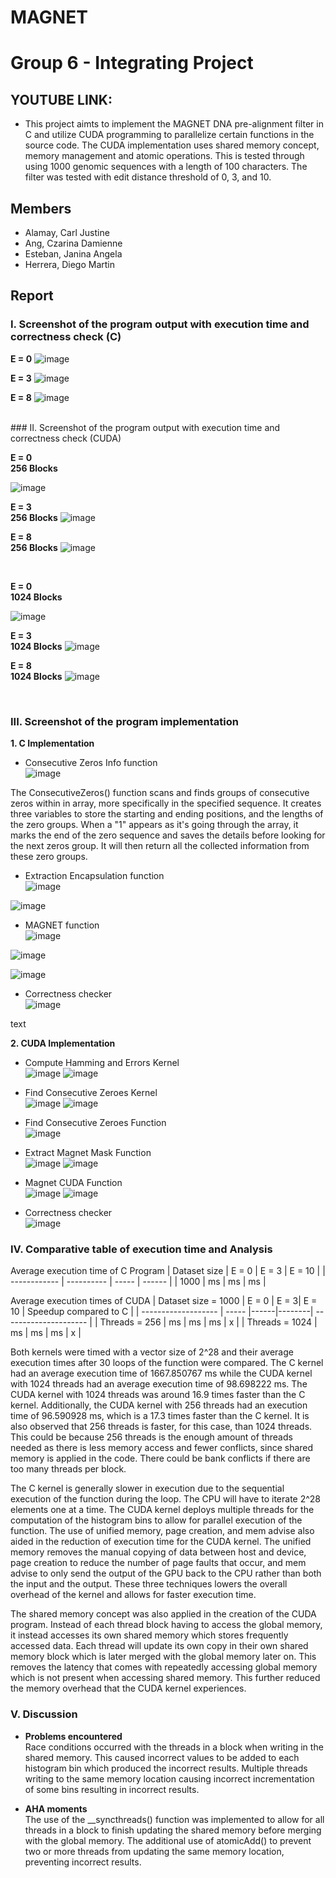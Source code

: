 # MAGNET
# Group 6 - Integrating Project
## YOUTUBE LINK: 

- This project aimts to implement the MAGNET DNA pre-alignment filter in C and utilize CUDA programming to parallelize certain functions in the source code. The CUDA implementation uses shared memory concept, memory management and atomic operations. This is tested through using 1000 genomic sequences with a length of 100 characters. The filter was tested with edit distance threshold of 0, 3, and 10.
  
## Members

* Alamay, Carl Justine
* Ang, Czarina Damienne
* Esteban, Janina Angela
* Herrera, Diego Martin

## Report
### I. Screenshot of the program output with execution time and correctness check (C)
   **E = 0**
   ![image](https://github.com/user-attachments/assets/d0c287cf-4a82-4dd2-b055-f04cf57b7dfe)

   **E = 3**
   ![image](https://github.com/user-attachments/assets/7521241d-e034-4f61-9406-3381d97bd2eb)

   **E = 8**
   ![image](https://github.com/user-attachments/assets/7720c52c-fe0e-4927-bed4-d5e7188a015c)

   
<br/>
### II. Screenshot of the program output with execution time and correctness check (CUDA) <br/>

**E = 0** <br/>
  **256 Blocks** <br/>
    
  ![image](https://github.com/user-attachments/assets/3c21103a-259d-443a-94a3-8307fe1a75da)

  **E = 3**<br/>
    **256 Blocks**
    ![image](https://github.com/user-attachments/assets/dd030d92-e0e4-4f6b-b7a6-c75fbfc68249)

  **E = 8**<br/>
    **256 Blocks**
    ![image](https://github.com/user-attachments/assets/3b47e7e3-9847-4c19-b5d8-d3feac83b1bc)

<br/>

**E = 0**<br/>
  **1024 Blocks**<br/>
    
  ![image](https://github.com/user-attachments/assets/97860dca-c34e-4b92-a0ab-31bb5ebd662a)
    
**E = 3**<br/>
    **1024 Blocks**
    ![image](https://github.com/user-attachments/assets/2aeb2a45-f111-4c25-acca-d11738f84998)

**E = 8**<br/>
    **1024 Blocks**
    ![image](https://github.com/user-attachments/assets/27980cfb-5389-4e40-94f8-ae6dab330132)

  
<br/>

### III. Screenshot of the program implementation

**1. C Implementation**

   - Consecutive Zeros Info function<br/>
    ![image](https://github.com/user-attachments/assets/8f735bb9-5c3d-49e0-9508-0b503eadbd89)

The ConsecutiveZeros() function scans and finds groups of consecutive zeros within in array, more specifically in the specified sequence. It creates three variables to store the starting and ending positions, and the lengths of the zero groups. When a "1" appears as it's going through the array, it marks the end of the zero sequence and saves the details before looking for the next zeros group. It will then return all the collected information from these zero groups.

   - Extraction Encapsulation function<br/>
    ![image](https://github.com/user-attachments/assets/6db3d59f-20a3-4b74-9ffb-f103b71ffe96)

  ![image](https://github.com/user-attachments/assets/7bc4072a-a5e6-47ed-a251-718ba0394ec4)
 
   - MAGNET function<br/>
    ![image](https://github.com/user-attachments/assets/326bf040-8377-4b99-888f-31c1da944611)

  ![image](https://github.com/user-attachments/assets/1e60b933-3afb-4a2c-99dc-09a8ea446b9d)

  ![image](https://github.com/user-attachments/assets/43fac034-12d8-47de-845f-fee05d5bbff8)
    
   - Correctness checker<br/>
  ![image](https://github.com/user-attachments/assets/954d3b87-2b06-4825-81f8-f0c1fb61939f)
   

  text
  
**2. CUDA Implementation**
   - Compute Hamming and Errors Kernel<br/>
  ![image](https://github.com/user-attachments/assets/bf950964-8479-45cb-8c84-6af45d1ac1be)
  ![image](https://github.com/user-attachments/assets/9369f273-1d30-437c-80d0-d3851fb5ddde)

   - Find Consecutive Zeroes Kernel<br/>
   ![image](https://github.com/user-attachments/assets/aeefe70a-bbfc-4467-a0e5-27628f94bfac)
   ![image](https://github.com/user-attachments/assets/bd3271c5-b0b5-46f4-9d48-90e66185054b)

   - Find Consecutive Zeroes Function<br/>
    ![image](https://github.com/user-attachments/assets/c15b952c-08e8-43c5-9b7a-1a68b557b666)

   - Extract Magnet Mask Function<br/>
   ![image](https://github.com/user-attachments/assets/b929b9eb-1666-4814-b702-70652c088179)
    ![image](https://github.com/user-attachments/assets/77e27dbd-18af-473d-a05b-8eff3225a804)

   - Magnet CUDA Function<br/>
   ![image](https://github.com/user-attachments/assets/70bf328a-cd0a-47d3-802f-e7de76847935)
    ![image](https://github.com/user-attachments/assets/8cde2d75-a218-4d6a-9a56-5c5217533b31)

 - Correctness checker<br/>
  ![image](https://github.com/user-attachments/assets/5c22772d-6d6e-43c1-bba1-249d0c35f0f1)


### IV. Comparative table of execution time and Analysis
Average execution time of C Program
| Dataset size | E = 0      | E = 3 | E = 10 |
| ------------ | ---------- | ----- | ------ |
| 1000         |  ms | ms | ms |


Average execution times of CUDA
| Dataset size = 1000 | E = 0 | E = 3| E = 10 | Speedup compared to C |
| ------------------- | ----- |------|--------| --------------------- |
| Threads = 256         |  ms |    ms |       ms  |      x  |
| Threads = 1024        |  ms |    ms |        ms |       x  |


Both kernels were timed with a vector size of 2^28 and their average execution times after 30 loops of the function were compared. The C kernel had an average execution time of 1667.850767 ms while the CUDA kernel with 1024 threads had an average execution time of 98.698222 ms. The CUDA kernel with 1024 threads was around 16.9 times faster than the C kernel. Additionally, the CUDA kernel with 256 threads had an execution time of 96.590928 ms, which is a 17.3 times faster than the C kernel. It is also observed that 256 threads is faster, for this case, than 1024 threads. This could be because 256 threads is the enough amount of threads needed as there is less memory access and fewer conflicts, since shared memory is applied in the code. There could be bank conflicts if there are too many threads per block.
<br/>

The C kernel is generally slower in execution due to the sequential execution of the function during the loop. The CPU will have to iterate 2^28 elements one at a time. The CUDA kernel deploys multiple threads for the computation of the histogram bins to allow for parallel execution of the function. The use of unified memory, page creation, and mem advise also aided in the reduction of execution time for the CUDA kernel. The unified memory removes the manual copying of data between host and device, page creation to reduce the number of page faults that occur, and mem advise to only send the output of the GPU back to the CPU rather than both the input and the output. These three techniques lowers the overall overhead of the kernel and allows for faster execution time.
<br/>

The shared memory concept was also applied in the creation of the CUDA program. Instead of each thread block having to access the global memory, it instead accesses its own shared memory which stores frequently accessed data. Each thread will update its own copy in their own shared memory block which is later merged with the global memory later on. This removes the latency that comes with repeatedly accessing global memory which is not present when accessing shared memory. This further reduced the memory overhead that the CUDA kernel experiences.
<br/>

### V. Discussion


- **Problems encountered** <br/>
Race conditions occurred with the threads in a block when writing in the shared memory. This caused incorrect values to be added to each histogram bin which produced the incorrect results. Multiple threads writing to the same memory location causing incorrect incrementation of some bins resulting in incorrect results.

- **AHA moments** <br/>
The use of the __syncthreads() function was implemented to allow for all threads in a block to finish updating the shared memory before merging with the global memory. The additional use of atomicAdd() to prevent two or more threads from updating the same memory location, preventing incorrect results.
